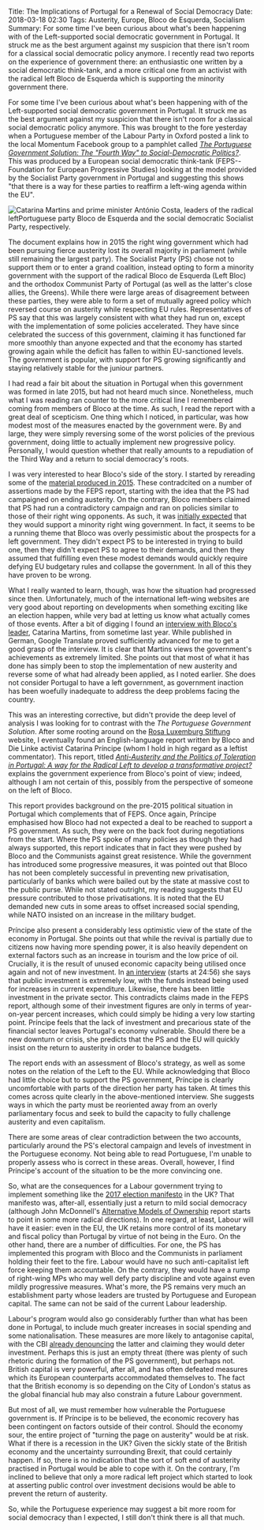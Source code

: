 Title: The Implications of Portugal for a Renewal of Social Democracy
Date: 2018-03-18 02:30
Tags: Austerity, Europe, Bloco de Esquerda, Socialism
Summary: For some time I've been curious about what's been happening with of the Left-supported social democratic government in Portugal. It struck me as the best argument against my suspicion that there isn't room for a classical social democratic policy anymore. I recently read two reports on the experience of government there: an enthusiastic one written by a social democratic think-tank, and a more critical one from an activist with the radical left Bloco de Esquerda which is supporting the minority government there.

For some time I've been curious about what's been happening with of
the Left-supported social democratic government in Portugal. It struck
me as the best argument against my suspicion that there isn't room for
a classical social democratic policy anymore. This was brought to the
fore yesterday when a Portuguese member of the Labour Party in Oxford
posted a link to the local Momentum Facebook group to a pamphlet
called
[_The Portuguese Government Solution: The "Fourth Way" to Social-Democratic Politics?_](http://www.feps-europe.eu/assets/8fe67afb-3ddd-4ccf-b35e-baa2ece549df/book-portugal-dec2017-web-pppdf.pdf). This
was produced by a European social democratic think-tank
(FEPS--Foundation for European Progressive Studies) looking at the
model provided by the Socialist Party government in Portugal and
suggesting this shows "that there is a way for these parties to
reaffirm a left-wing agenda within the EU".

![Catarina Martins and prime minister António Costa, leaders of the radical leftPortuguese party Bloco de Esquerda and the social democratic Socialist Party, respectively.]({filename}/images/Catarina-Martins-e-António-Costa.jpg)

The document explains how in 2015 the right wing government which had
been pursuing fierce austerity lost its overall majority in parliament
(while still remaining the largest party). The Socialist Party (PS)
chose not to support them or to enter a grand coalition, instead
opting to form a minority government with the support of the radical
Bloco de Esquerda (Left Bloc) and the orthodox Communist Party of
Portugal (as well as the latter's close allies, the Greens). While
there were large areas of disagreement between these parties, they
were able to form a set of mutually agreed policy which reversed
course on austerity while respecting EU rules. Representatives of PS
say that this was largely consistent with what they had run on, except
with the implementation of some policies accelerated. They have since
celebrated the success of this government, claiming it has functioned
far more smoothly than anyone expected and that the economy has
started growing again while the deficit has fallen to within
EU-sanctioned levels. The government is popular, with support for PS
growing significantly and staying relatively stable for the juniour
partners.

I had read a fair bit about the situation in Portugal when this
government was formed in late 2015, but had not heard much
since. Nonetheless, much what I was reading ran counter to the more
critical line I remembered coming from members of Bloco
at the time. As
such, I read the report with a great deal of scepticism. One thing
which I noticed, in particular, was how modest most of the measures
enacted by the government were. By and large, they were simply
reversing some of the worst policies of the previous government, doing
little to actually implement new progressive policy. Personally, I
would question whether that really amounts to a repudiation of the
Third Way and a return to social democracy's roots.

I was very interested to hear Bloco's side of the story. I started by
rereading some of the
[material produced in 2015]((https://jacobinmag.com/2015/11/bloco-esquerda-portugal-silva-ps-pcp-be-austerity-merkel-troika)). These
contradcited on a number of assertions made by the FEPS report,
starting with the idea that the PS had campaigned on ending
austerity. On the contrary, Bloco members claimed that PS had run a
contradictory campaign and ran on policies similar to those of their
right wing opponents. As such, it was
[initially expected](https://www.jacobinmag.com/2015/10/left-bloc-portugal-austerity-social-democracy)
that they would support a minority right wing government. In fact, it
seems to be a running theme that Bloco was overly pessimistic about
the prospects for a left government. They didn't expect PS to be
interested in trying to build one, then they didn't expect PS to agree
to their demands, and then they assumed that fulfilling even these
modest demands would quickly require defying EU budgetary rules and
collapse the government. In all of this they have proven to be wrong.

What I really wanted to learn, though, was how the situation had
progressed since then. Unfortunately, much of the international
left-wing websites are very good about reporting on developments when
something exciting like an election happen, while very bad at letting
us know what actually comes of those events. After a bit of digging I
found an
[interview with Bloco's leader](https://www.freitag.de/autoren/der-freitag/die-austeritaet-ist-eine-grosse-luege),
Catarina Martins, from sometime last year. While published in German,
Google Translate proved sufficiently advanced for me to get a good grasp
of the interview. It is clear that Martins views the government's
achievements as extremely limited. She points out that most of what it
has done has simply been to stop the implementation of new austerity
and reverse some of what had already been applied, as I noted
earlier. She does not consider Portugal to have a left government, as
government inaction has been woefully inadequate to address the deep
problems facing the country.

This was an interesting corrective, but didn't provide the deep level
of analysis I was looking for to contrast with the _The Portuguese
Government Solution_. After some rooting around on the
[Rosa Luxemburg Stiftung](https://www.rosalux.de/en/) website, I
eventually found an English-language report written by Bloco and Die
Linke activist Catarina Príncipe (whom I hold in high regard as a
leftist commentator). This report, titled
[_Anti-Austerity and the Politics of Toleration in Portugal: A way for the Radical Left to develop a transformative project?_](https://www.rosalux.de/fileadmin/rls_uploads/pdfs/sonst_publikationen/Politics_of_Toleration_Portugal.pdf)
explains the government experience from Bloco's point of view; indeed,
although I am not certain of this, possibly from the perspective of
someone on the left of Bloco.

This report provides background on the pre-2015 political situation in
Portugal which complements that of FEPS. Once again, Príncipe
emphasised how Bloco had not expected a deal to be reached to support
a PS government. As such, they were on the back foot during
negotiations from the start. Where the PS spoke of many policies as
though they had always supported, this report indicates that in fact
they were pushed by Bloco and the Communists against great
resistence. While the government has introduced some progressive
measures, it was pointed out that Bloco has not been completely
successful in preventing new privatisation, particularly of banks
which were bailed out by the state at massive cost to the public
purse. While not stated outright, my reading suggests that EU pressure
contributed to those privatisations. It is noted that the EU demanded
new cuts in some areas to offset increased social spending, while NATO
insisted on an increase in the military budget.

Príncipe also present a considerably less optimistic view of the state
of the economy in Portugal. She points out that while the revival is
partially due to citizens now having more spending power, it is also
heavily dependent on external factors such as an increase in tourism
and the low price of oil. Crucially, it is the result of unused
economic capacity being utilised once again and not of new
investment. In
[an interview](https://soundcloud.com/chapo-trap-house/episode-132-blocos-modern-life-81217)
(starts at 24:56)
she says that public investment is extremely low, with the funds
instead being used for increases in current expenditure. Likewise,
there has been little investment in the private sector. This
contradicts claims made in the FEPS report, although some of their
investment figures are only in terms of year-on-year percent
increases, which could simply be hiding a very low starting
point. Príncipe feels that the lack of investment and precarious state
of the financial sector leaves Portugal's economy vulnerable. Should
there be a new downturn or crisis, she predicts that the PS and the EU
will quickly insist on the return to austerity in order to balance
budgets.

The report ends with an assessment of Bloco's strategy, as well as
some notes on the relation of the Left to the EU. While acknowledging
that Bloco had little choice but to support the PS government,
Príncipe is clearly uncomfortable with parts of the direction her
party has taken. At times this comes across quite clearly in the
above-mentioned interview. She suggests ways in which the party must
be reoriented away from an overly parliamentary focus and seek to
build the capacity to fully challenge austerity and even capitalism.

There are some areas of clear contradiction between the two accounts,
particularly around the PS's electoral campaign and levels of
investment in the Portuguese economy. Not being able to read
Portuguese, I'm unable to properly assess who is correct in these
areas. Overall, however, I find Príncipe's account of the situation to
be the more convincing one.

So, what are the consequences for a Labour government trying to
implement something like the
[2017 election manifesto](https://labour.org.uk/manifesto/) in the UK?
That manifesto was, after-all, essentially just a return to mild
social democracy (although John McDonnell's
[Alternative Models of Ownership](https://labour.org.uk/wp-content/uploads/2017/10/Alternative-Models-of-Ownership.pdf)
report starts to point in some more radical directions). In one
regard, at least, Labour will have it easier: even in the EU, the UK
retains more control of its monetary and fiscal policy than Portugal
by virtue of not being in the Euro. On the other hand, there are a
number of difficulties. For one, the PS has implemented this program
with Bloco and the Communists in parliament holding their feet to the
fire. Labour would have no such anti-capitalist left force keeping
them accountable. On the contrary, they would have a rump of
right-wing MPs who may well defy party discipline and vote against
even mildly progressive measures. What's more, the PS remains very
much an establishment party whose leaders are trusted by Portuguese
and European capital. The same can not be said of the current Labour
leadership.

Labour's program would also go considerably further than what has been
done in Portugal, to include much greater increases in social spending
and some nationalisation. These measures are more likely to antagonise
capital, with the CBI
[already denouncing](http://www.independent.co.uk/news/business/news/labour-nationalisation-hard-brexit-cbi-president-paul-dreschler-a8252136.html)
the latter and claiming they would deter investment. Perhaps this is
just an empty threat (there was plenty of such rhetoric during the
formation of the PS government), but perhaps not. British capital is
very powerful, after all, and has often defeated measures which its
European counterparts accommodated themselves to. The fact that the
British economy is so depending on the City of London's status as the
global financial hub may also constrain a future Labour government.

But most of all, we must remember how vulnerable the Portuguese
government is. If Príncipe is to be believed, the economic recovery
has been contingent on factors outside of their control. Should the
economy sour, the entire project of "turning the page on
austerity" would be at risk. What if there is a recession in the UK?
Given the sickly state of the British economy and the uncertainty
surrounding Brexit, that could certainly happen. If so, there is no
indication that the sort of soft end of austerity practised in
Portugal would be able to cope with it. On the contrary, I'm inclined
to believe that only a more radical left project which started to look
at asserting public control over investment decisions would be able to
prevent the return of austerity.

So, while the Portuguese experience may suggest a bit more room for
social democracy than I expected, I still don't think there is all
that much.
